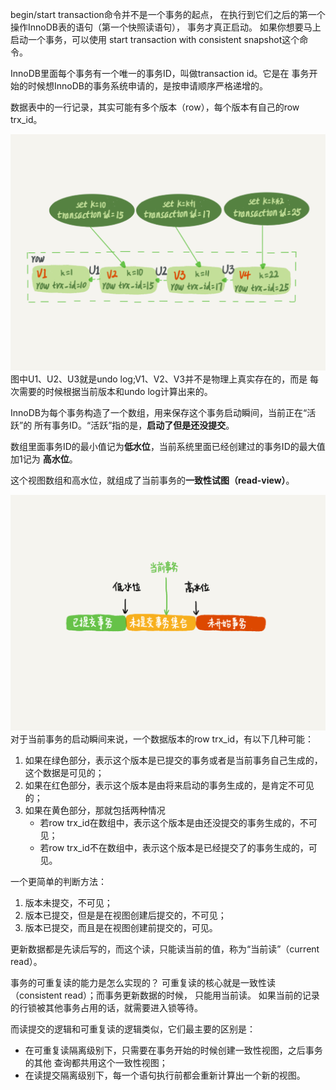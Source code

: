 begin/start transaction命令并不是一个事务的起点，
在执行到它们之后的第一个操作InnoDB表的语句（第一个快照读语句），
事务才真正启动。
如果你想要马上启动一个事务，可以使用
start transaction with consistent snapshot这个命令。

InnoDB里面每个事务有一个唯一的事务ID，叫做transaction id。它是在
事务开始的时候想InnoDB的事务系统申请的，是按申请顺序严格递增的。

数据表中的一行记录，其实可能有多个版本（row），每个版本有自己的row trx_id。

![08-01-row-stat.png](08-01-row-stat.png)
图中U1、U2、U3就是undo log;V1、V2、V3并不是物理上真实存在的，而是
每次需要的时候根据当前版本和undo log计算出来的。

InnoDB为每个事务构造了一个数组，用来保存这个事务启动瞬间，当前正在“活跃”的
所有事务ID。“活跃”指的是，**启动了但是还没提交**。

数组里面事务ID的最小值记为**低水位**，当前系统里面已经创建过的事务ID的最大值加1记为
**高水位**。

这个视图数组和高水位，就组成了当前事务的**一致性试图（read-view）**。

![08-02-visibility.png](08-02-visibility.png)
对于当前事务的启动瞬间来说，一个数据版本的row trx_id，有以下几种可能：
1. 如果在绿色部分，表示这个版本是已提交的事务或者是当前事务自己生成的，
这个数据是可见的；
2. 如果在红色部分，表示这个版本是由将来启动的事务生成的，是肯定不可见的；
3. 如果在黄色部分，那就包括两种情况
    - 若row trx_id在数组中，表示这个版本是由还没提交的事务生成的，不可见；
    - 若row trx_id不在数组中，表示这个版本是已经提交了的事务生成的，可见。

一个更简单的判断方法：
1. 版本未提交，不可见；
2. 版本已提交，但是是在视图创建后提交的，不可见；
3. 版本已提交，而且是在视图创建前提交的，可见。

更新数据都是先读后写的，而这个读，只能读当前的值，称为“当前读”（current read）。

事务的可重复读的能力是怎么实现的？
可重复读的核心就是一致性读（consistent read）；而事务更新数据的时候，
只能用当前读。
如果当前的记录的行锁被其他事务占用的话，就需要进入锁等待。

而读提交的逻辑和可重复读的逻辑类似，它们最主要的区别是：
* 在可重复读隔离级别下，只需要在事务开始的时候创建一致性视图，之后事务的其他
查询都共用这个一致性视图；
* 在读提交隔离级别下，每一个语句执行前都会重新计算出一个新的视图。
